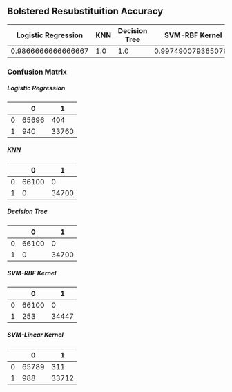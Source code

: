## Bolstered Resubstituition  Accuracy
 Logistic Regression  | KNN | Decision Tree | SVM-RBF Kernel | SVM-Linear Kernel |
--- |--- |--- |--- |--- |
0.9866666666666667 | 1.0 | 1.0 | 0.9974900793650794 | 0.9871130952380952 | 

 ### Confusion Matrix 


 ##### Logistic Regression 
 | | 0 | 1 
 -- | -- | -- 
0 |65696 | 404
1 |940 | 33760



 ##### KNN
 | | 0 | 1 
 -- | -- | -- 
0 |66100 | 0
1 |0 | 34700



 ##### Decision Tree
 | | 0 | 1 
 -- | -- | -- 
0 |66100 | 0
1 |0 | 34700



 ##### SVM-RBF Kernel
 | | 0 | 1 
 -- | -- | -- 
0 |66100 | 0
1 |253 | 34447



 ##### SVM-Linear Kernel
 | | 0 | 1 
 -- | -- | -- 
0 |65789 | 311
1 |988 | 33712


